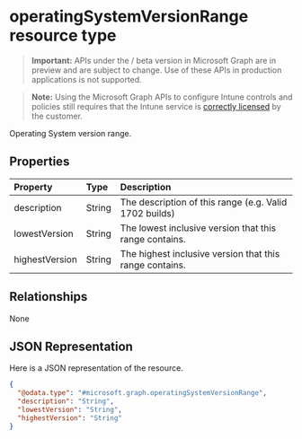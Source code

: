 ﻿# operatingSystemVersionRange resource type

> **Important:** APIs under the / beta version in Microsoft Graph are in preview and are subject to change. Use of these APIs in production applications is not supported.

> **Note:** Using the Microsoft Graph APIs to configure Intune controls and policies still requires that the Intune service is [correctly licensed](https://go.microsoft.com/fwlink/?linkid=839381) by the customer.

Operating System version range.
## Properties
|Property|Type|Description|
|:---|:---|:---|
|description|String|The description of this range (e.g. Valid 1702 builds)|
|lowestVersion|String|The lowest inclusive version that this range contains.|
|highestVersion|String|The highest inclusive version that this range contains.|

## Relationships
None
## JSON Representation
Here is a JSON representation of the resource.
<!-- {
  "blockType": "resource",
  "@odata.type": "microsoft.graph.operatingSystemVersionRange"
}
-->
``` json
{
  "@odata.type": "#microsoft.graph.operatingSystemVersionRange",
  "description": "String",
  "lowestVersion": "String",
  "highestVersion": "String"
}
```











